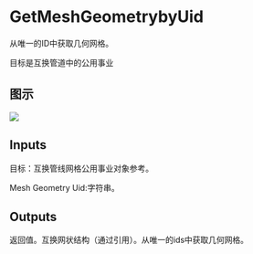 # GetMeshGeometrybyUid

从唯一的ID中获取几何网格。

目标是互换管道中的公用事业

## 图示

![]($-20221218-19364298.png)

## Inputs

目标：互换管线网格公用事业对象参考。

Mesh Geometry Uid:字符串。  

## Outputs

返回值。互换网状结构（通过引用）。从唯一的ids中获取几何网格。
